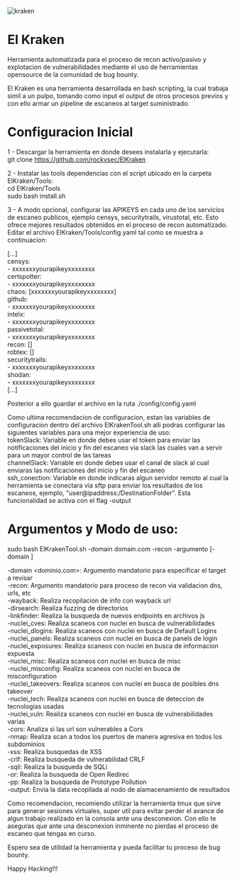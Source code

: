 ![kraken](https://github.com/rockysec/Deploy_ElKraken/assets/48323046/720a236e-6681-4caa-a33c-0d0782ee7c0b)

# El Kraken
Herramienta automatizada para el proceso de recon activo/pasivo y explotacion de vulnerabilidades mediante el uso de herramientas opensource de la comunidad de bug bounty.

El Kraken es una herramienta desarrollada en bash scripting, la cual trabaja simil a un pulpo, tomando como input el output de otros procesos previos y con ello armar un pipeline de escaneos al target suministrado.

# Configuracion Inicial
1 - Descargar la herramienta en donde desees instalarla y ejecutarla:  
git clone https://github.com/rockysec/ElKraken

2 - Instalar las tools dependencias con el script ubicado en la carpeta ElKraken/Tools:  
cd ElKraken/Tools  
sudo bash install.sh  

3 - A modo opcional, configurar las APIKEYS en cada uno de los servicios de escaneo publicos, ejemplo censys, securitytrails, virustotal, etc. Esto ofrece mejores resultados obtenidos en el proceso de recon automatizado.  
Editar el archivo ElKraken/Tools/config.yaml tal como se muestra a continuacion:  

[...]  
censys:  
    - xxxxxxxyourapikeyxxxxxxxx  
certspotter:  
    - xxxxxxxyourapikeyxxxxxxxx  
chaos: [xxxxxxxyourapikeyxxxxxxxx]  
github:  
    - xxxxxxxyourapikeyxxxxxxxx  
intelx:  
    - xxxxxxxyourapikeyxxxxxxxx  
passivetotal:  
    - xxxxxxxyourapikeyxxxxxxxx  
recon: []  
robtex: []  
securitytrails:  
    - xxxxxxxyourapikeyxxxxxxxx  
shodan:  
    - xxxxxxxyourapikeyxxxxxxxx  
[...]  

Posterior a ello guardar el archivo en la ruta ./config/config.yaml  

Como ultima recomendacion de configuracion, estan las variables de configuracion dentro del archivo ElKrakenTool.sh alli podras configurar las siguientes variables para una mejor experiencia de uso:  
tokenSlack: Variable en donde debes usar el token para enviar las notificaciones del inicio y fin del escaneo via slack las cuales van a servir para un mayor control de las tareas  
channelSlack: Variable en donde debes usar el canal de slack al cual enviaras las notificaciones del inicio y fin del escaneo  
ssh_conection: Variable en donde indicaras algun servidor remoto al cual la herramienta se conectara via sftp para enviar los resultados de los escaneos, ejemplo, "user@ipaddress:/DestinationFolder". Esta funcionalidad se activa con el flag -output  

# Argumentos y Modo de uso:
sudo bash ElKrakenTool.sh -domain domain.com -recon -argumento [-domain ]  

-domain <dominio.com>: Argumento mandatorio para especificar el target a revisar  
-recon: Argumento mandatorio para proceso de recon via validacion dns, urls, etc  
-wayback: Realiza recopilacion de info con wayback url  
-dirsearch: Realiza fuzzing de directorios  
-linkfinder: Realiza la busqueda de nuevos endpoints en archivos js  
-nuclei_cves: Realiza scaneos con nuclei en busca de vulnerabilidades  
-nuclei_dlogins: Realiza scaneos con nuclei en busca de Default Logins  
-nuclei_panels: Realiza scaneos con nuclei en busca de panels de login  
-nuclei_exposures: Realiza scaneos con nuclei en busca de informacion expuesta  
-nuclei_misc: Realiza scaneos con nuclei en busca de misc  
-nuclei_misconfig: Realiza scaneos con nuclei en busca de misconfiguration  
-nuclei_takeovers: Realiza scaneos con nuclei en busca de posibles dns takeover  
-nuclei_tech: Realiza scaneos con nuclei en busca de deteccion de tecnologias usadas  
-nuclei_vuln: Realiza scaneos con nuclei en busca de vulnerabilidades varias  
-cors: Analiza si las url son vulnerables a Cors  
-nmap: Realiza scan a todos los puertos de manera agresiva en todos los subdominios  
-xss: Realiza busquedas de XSS  
-crlf: Realiza busqueda de vulnerabilidad CRLF  
-sqli: Realiza la busqueda de SQLi  
-or: Realiza la busqueda de Open Redirec   
-pp: Realiza la busqueda de Prototype Pollution  
-output: Envia la data recopilada al nodo de alamacenamiento de resultados  

Como recomendacion, recomiendo utilizar la herramienta tmux que sirve para generar sesiones virtuales, super util para evitar perder el avance de algun trabajo realizado en la consola ante una desconexion. Con ello te aseguras que ante una desconexion inminente no pierdas el proceso de escaneo que tengas en curso.  

Espero sea de utilidad la herramienta y pueda facilitar tu proceso de bug bounty.

Happy Hacking!!!
